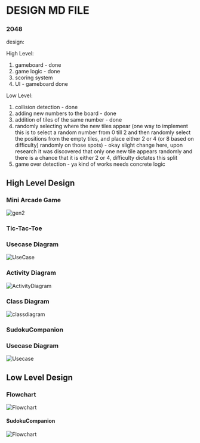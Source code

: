 # DESIGN MD FILE

### 2048
design:

High Level:
1) gameboard - done
2) game logic - done
3) scoring system
4) UI - gameboard done

Low Level:
1) collision detection - done
2) adding new numbers to the board - done
3) addition of tiles of the same number - done
4) randomly selecting where the new tiles appear (one way to implement this is to select a random number from 0 till 2 and then randomly select the positions from the empty tiles, and place either 2 or 4 (or 8 based on difficulty)  randomly on those spots) - okay slight change here, upon research it was discovered that only one new tile appears randomly and there is a chance that it is either 2 or 4, difficulty dictates this split
5) game over detection - ya kind of works needs concrete logic

## High Level Design

### Mini Arcade Game
![gen2](https://user-images.githubusercontent.com/80380749/130321212-4e6acd37-cab3-46dd-9f7a-2bb48f645955.jpg)


### Tic-Tac-Toe
### Usecase Diagram
![UseCase](https://user-images.githubusercontent.com/66193894/130224628-59df5222-5c62-4bf4-9e64-b2c190b3cb96.png)

### Activity Diagram
![ActivityDiagram](https://user-images.githubusercontent.com/66193894/130256678-15037fb4-0fbd-49c7-ab79-75bc213cf870.png)

### Class Diagram
![classdiagram](https://user-images.githubusercontent.com/80813102/130295145-c7d964d0-6ede-4646-bc94-ac79d09e312c.png)

### SudokuCompanion
### Usecase Diagram
![Usecase](https://user-images.githubusercontent.com/81627731/130348770-1c30567b-04fc-4bd0-8e32-01d09f08f171.png)




## Low Level Design
### Flowchart
![Flowchart](https://user-images.githubusercontent.com/80392588/130255510-3240d7fc-7770-42f2-8274-bdd6b534d432.png)
#### SudokuCompanion
![Flowchart](https://user-images.githubusercontent.com/81627731/130350626-f5a35118-b339-4035-9e83-42542d650b59.png)


